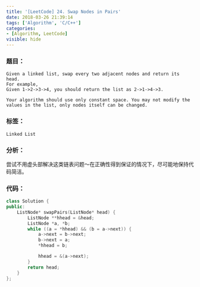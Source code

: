 ```yaml
---
title: '[LeetCode] 24. Swap Nodes in Pairs'
date: 2018-03-26 21:39:14
tags: ['Algorithm', 'C/C++']
categories:
- [Algorithm, LeetCode]
visible: hide
---
```


### 题目：

    Given a linked list, swap every two adjacent nodes and return its head.
    For example,
    Given 1->2->3->4, you should return the list as 2->1->4->3.

    Your algorithm should use only constant space. You may not modify the values in the list, only nodes itself can be changed.

### 标签：
`Linked List`

### 分析：
尝试不用虚头部解决这类链表问题～在正确性得到保证的情况下，尽可能地保持代码简洁。

### 代码：
``` c++
class Solution {
public:
    ListNode* swapPairs(ListNode* head) {
        ListNode **hhead = &head;
        ListNode *a, *b;
        while ((a = *hhead) && (b = a->next)) {
            a->next = b->next;
            b->next = a;
            *hhead = b;

            hhead = &(a->next);
        }
        return head;
    }
};
```

